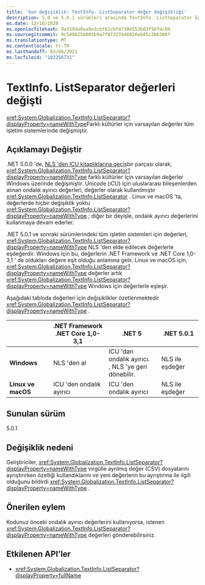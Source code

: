 ```yaml
---
title: 'Son değişiklik: TextInfo. ListSeparator değer değişikliği'
description: 5,0 ve 5.0.1 sürümleri arasında TextInfo. ListSeparator öğesinin varsayılan değerinin değiştiği .NET 5 ile ilgili bir değişiklik hakkında bilgi edinin.
ms.date: 12/10/2020
ms.openlocfilehash: 9a319da8ea8e3cbf62cbf4730e553b03f5bfdc89
ms.sourcegitcommit: 9c589b25b005b9a7f87327646020eb85c3b6306f
ms.translationtype: MT
ms.contentlocale: tr-TR
ms.lasthandoff: 03/06/2021
ms.locfileid: "102256731"
---
```

# <a name="textinfolistseparator-values-changed"></a>TextInfo. ListSeparator değerleri değişti

<xref:System.Globalization.TextInfo.ListSeparator?displayProperty=nameWithType>Farklı kültürler için varsayılan değerler tüm işletim sistemlerinde değişmiştir.

## <a name="change-description"></a>Açıklamayı Değiştir

.NET 5.0.0 'de, [NLS 'den ICU kitaplıklarına geçiş](icu-globalization-api.md)bir parçası olarak, <xref:System.Globalization.TextInfo.ListSeparator?displayProperty=nameWithType> farklı kültürler Için varsayılan değerler Windows üzerinde değişmiştir. Unicode (ıCU) için uluslararası bileşenlerden alınan ondalık ayırıcı değerleri, değerler olarak kullanılmıştır <xref:System.Globalization.TextInfo.ListSeparator> . Linux ve macOS 'ta, değerlerde hiçbir değişiklik yoktu <xref:System.Globalization.TextInfo.ListSeparator?displayProperty=nameWithType> ; diğer bir deyişle, ondalık ayırıcı değerlerini kullanmaya devam ederler.

.NET 5.0.1 ve sonraki sürümlerindeki tüm işletim sistemleri için değerleri, <xref:System.Globalization.TextInfo.ListSeparator?displayProperty=nameWithType> NLS 'den elde edilecek değerlerle eşdeğerdir. Windows için bu, değerlerin .NET Framework ve .NET Core 1,0-3,1 ' de oldukları değere eşit olduğu anlamına gelir. Linux ve macOS için, <xref:System.Globalization.TextInfo.ListSeparator?displayProperty=nameWithType> değerler artık <xref:System.Globalization.TextInfo.ListSeparator?displayProperty=nameWithType> Windows için değerlerle eşleşir.

Aşağıdaki tabloda değerleri için değişiklikler özetlenmektedir <xref:System.Globalization.TextInfo.ListSeparator?displayProperty=nameWithType> .

| | .NET Framework<br/>.NET Core 1,0-3,1 | .NET 5 | .NET 5.0.1 |
-|-|-|-
| **Windows** | NLS 'den al | ICU 'dan ondalık ayırıcı.<br/>, NLS 'ye geri dönebilir. | NLS ile eşdeğer |
| **Linux ve macOS** | ICU 'den ondalık ayırıcı | ICU 'den ondalık ayırıcı | NLS ile eşdeğer |

## <a name="version-introduced"></a>Sunulan sürüm

5.0.1

## <a name="reason-for-change"></a>Değişiklik nedeni

Geliştiriciler, <xref:System.Globalization.TextInfo.ListSeparator?displayProperty=nameWithType> virgülle ayrılmış değer (CSV) dosyalarını ayrıştırırken özelliği kullandıklarını ve yeni değerlerin bu ayrıştırma ile ilgili olduğunu bildirdi <xref:System.Globalization.TextInfo.ListSeparator?displayProperty=nameWithType> .

## <a name="recommended-action"></a>Önerilen eylem

Kodunuz önceki ondalık ayırıcı değerlerini kullanıyorsa, istenen <xref:System.Globalization.TextInfo.ListSeparator?displayProperty=nameWithType> değerleri gönderebilirsiniz.

## <a name="affected-apis"></a>Etkilenen API’ler

- <xref:System.Globalization.TextInfo.ListSeparator?displayProperty=fullName>

<!--

#### Category

- Globalization

### Affected APIs

- `P:System.Globalization.TextInfo.ListSeparator`

-->
